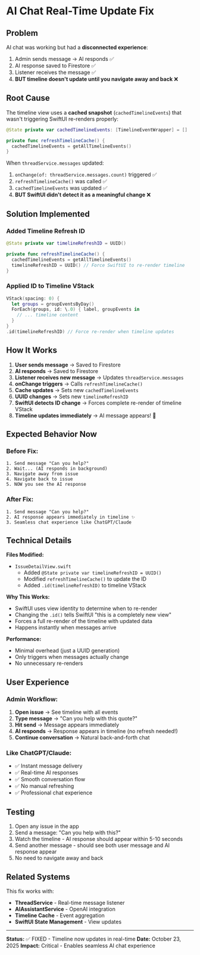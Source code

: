# AI Chat Real-Time Update Fix

## Problem
AI chat was working but had a **disconnected experience**:
1. Admin sends message → AI responds ✅
2. AI response saved to Firestore ✅
3. Listener receives the message ✅
4. **BUT timeline doesn't update until you navigate away and back** ❌

## Root Cause
The timeline view uses a **cached snapshot** (`cachedTimelineEvents`) that wasn't triggering SwiftUI re-renders properly:

```swift
@State private var cachedTimelineEvents: [TimelineEventWrapper] = []

private func refreshTimelineCache() {
  cachedTimelineEvents = getAllTimelineEvents()
}
```

When `threadService.messages` updated:
1. `onChange(of: threadService.messages.count)` triggered ✅
2. `refreshTimelineCache()` was called ✅
3. `cachedTimelineEvents` was updated ✅
4. **BUT SwiftUI didn't detect it as a meaningful change** ❌

## Solution Implemented

### Added Timeline Refresh ID
```swift
@State private var timelineRefreshID = UUID()

private func refreshTimelineCache() {
  cachedTimelineEvents = getAllTimelineEvents()
  timelineRefreshID = UUID() // Force SwiftUI to re-render timeline
}
```

### Applied ID to Timeline VStack
```swift
VStack(spacing: 0) {
  let groups = groupEventsByDay()
  ForEach(groups, id: \.0) { label, groupEvents in
    // ... timeline content
  }
}
.id(timelineRefreshID) // Force re-render when timeline updates
```

## How It Works

1. **User sends message** → Saved to Firestore
2. **AI responds** → Saved to Firestore
3. **Listener receives new message** → Updates `threadService.messages`
4. **onChange triggers** → Calls `refreshTimelineCache()`
5. **Cache updates** → Sets new `cachedTimelineEvents`
6. **UUID changes** → Sets new `timelineRefreshID`
7. **SwiftUI detects ID change** → Forces complete re-render of timeline VStack
8. **Timeline updates immediately** → AI message appears! 🎉

## Expected Behavior Now

### Before Fix:
```
1. Send message "Can you help?"
2. Wait... (AI responds in background)
3. Navigate away from issue
4. Navigate back to issue
5. NOW you see the AI response
```

### After Fix:
```
1. Send message "Can you help?"
2. AI response appears immediately in timeline ✨
3. Seamless chat experience like ChatGPT/Claude
```

## Technical Details

**Files Modified:**
- `IssueDetailView.swift`
  - Added `@State private var timelineRefreshID = UUID()`
  - Modified `refreshTimelineCache()` to update the ID
  - Added `.id(timelineRefreshID)` to timeline VStack

**Why This Works:**
- SwiftUI uses view identity to determine when to re-render
- Changing the `.id()` tells SwiftUI "this is a completely new view"
- Forces a full re-render of the timeline with updated data
- Happens instantly when messages arrive

**Performance:**
- Minimal overhead (just a UUID generation)
- Only triggers when messages actually change
- No unnecessary re-renders

## User Experience

### Admin Workflow:
1. **Open issue** → See timeline with all events
2. **Type message** → "Can you help with this quote?"
3. **Hit send** → Message appears immediately
4. **AI responds** → Response appears in timeline (no refresh needed!)
5. **Continue conversation** → Natural back-and-forth chat

### Like ChatGPT/Claude:
- ✅ Instant message delivery
- ✅ Real-time AI responses
- ✅ Smooth conversation flow
- ✅ No manual refreshing
- ✅ Professional chat experience

## Testing

1. Open any issue in the app
2. Send a message: "Can you help with this?"
3. Watch the timeline - AI response should appear within 5-10 seconds
4. Send another message - should see both user message and AI response appear
5. No need to navigate away and back

## Related Systems

This fix works with:
- **ThreadService** - Real-time message listener
- **AIAssistantService** - OpenAI integration
- **Timeline Cache** - Event aggregation
- **SwiftUI State Management** - View updates

---

**Status:** ✅ FIXED - Timeline now updates in real-time
**Date:** October 23, 2025
**Impact:** Critical - Enables seamless AI chat experience
